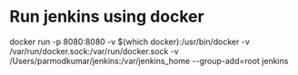 # Run jenkins using docker
docker run -p 8080:8080 -v $(which docker):/usr/bin/docker -v /var/run/docker.sock:/var/run/docker.sock -v /Users/parmodkumar/jenkins:/var/jenkins_home --group-add=root jenkins